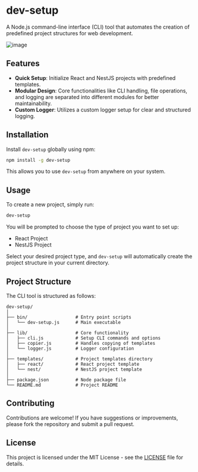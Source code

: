 # dev-setup

A Node.js command-line interface (CLI) tool that automates the creation of predefined project structures for web development.

![image](https://github.com/egmzy/dev-setup/assets/60209991/a7537bb8-55ef-43f3-ac9c-0c069cc44aae)

## Features

- **Quick Setup**: Initialize React and NestJS projects with predefined templates.
- **Modular Design**: Core functionalities like CLI handling, file operations, and logging are separated into different modules for better maintainability.
- **Custom Logger**: Utilizes a custom logger setup for clear and structured logging.

## Installation

Install `dev-setup` globally using npm:

```bash
npm install -g dev-setup
```

This allows you to use `dev-setup` from anywhere on your system.

## Usage

To create a new project, simply run:

```bash
dev-setup
```

You will be prompted to choose the type of project you want to set up:

- React Project
- NestJS Project

Select your desired project type, and `dev-setup` will automatically create the project structure in your current directory.

## Project Structure

The CLI tool is structured as follows:

```
dev-setup/
│
├── bin/                  # Entry point scripts
│   └── dev-setup.js      # Main executable
│
├── lib/                  # Core functionality
│   ├── cli.js            # Setup CLI commands and options
│   ├── copier.js         # Handles copying of templates
│   └── logger.js         # Logger configuration
│
├── templates/            # Project templates directory
│   ├── react/            # React project template
│   └── nest/             # NestJS project template
│
├── package.json          # Node package file
└── README.md             # Project README
```

## Contributing

Contributions are welcome! If you have suggestions or improvements, please fork the repository and submit a pull request.

## License

This project is licensed under the MIT License - see the [LICENSE](LICENSE) file for details.
